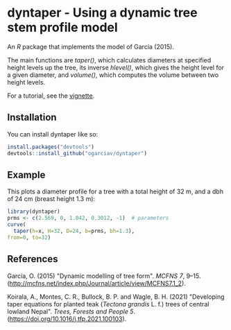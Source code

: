 
# dyntaper  -  Using a dynamic tree stem profile model

<!-- badges: start -->
<!-- badges: end -->

An *R* package that implements the model of García (2015).

The main functions are *taper()*, which calculates diameters at specified height levels up the tree, its inverse *hlevel()*, which gives the height level for a given diameter, and *volume()*, which computes the volume between two height levels.

For a tutorial, see the [vignette](https://github.com/ogarciav/dyntaper/blob/master/doc/dyntaper.pdf).

## Installation

You can install dyntaper like so:

``` r
install.packages("devtools")
devtools::install_github("ogarciav/dyntaper")
```

## Example

This plots a diameter profile for a tree with a total height of 32 m, and a dbh of 24 cm (breast height 1.3 m):

``` r
library(dyntaper)
prms <- c(2.569, 0, 1.042, 0.3012, -1)  # parameters
curve(
  taper(h=x, H=32, D=24, b=prms, bh=1.3),
from=0, to=32)
```
## References

García, O. (2015) "Dynamic modelling of tree form". *MCFNS 7*, 9–15.
  (http://mcfns.net/index.php/Journal/article/view/MCFNS7.1_2).
  
Koirala, A., Montes, C. R., Bullock, B. P. and Wagle, B. H. (2021) "Developing
  taper equations for planted teak (*Tectona grandis* L. f.) trees of
  central lowland Nepal". *Trees, Forests and People 5*.
  (https://doi.org/10.1016/j.tfp.2021.100103).
